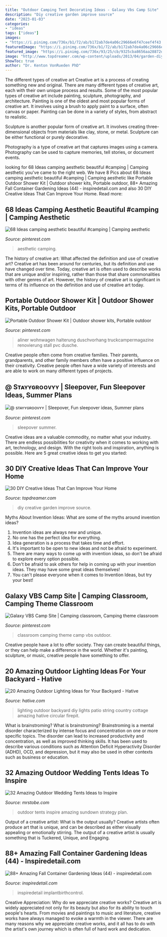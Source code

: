 ```yaml
---
title: "Outdoor Camping Tent Decorating Ideas - Galaxy Vbs Camp Site"
description: "Diy creative garden improve source"
date: "2023-01-03"
categories:
- "ideas"
tags: ["ideas"]
images:
- "https://i.pinimg.com/736x/b1/72/ab/b172ab7de4a06c29666e6f47ceef4f43.jpg"
featuredImage: "https://i.pinimg.com/736x/b1/72/ab/b172ab7de4a06c29666e6f47ceef4f43.jpg"
featured_image: "https://i.pinimg.com/736x/93/25/cb/9325cba8656aa28872d16a974d084ede.jpg"
image: "http://www.topdreamer.com/wp-content/uploads/2013/04/garden-diy.jpg"
ShowToc: true
author: "Dr. Kenton VonRueden PhD"
---
```



The different types of creative art
Creative art is a process of creating something new and original. There are many different types of creative art, each with their own unique process and results. Some of the most popular types of creative art include painting, sculpture, photography, and architecture.
Painting is one of the oldest and most popular forms of creative art. It involves using a brush to apply paint to a surface, often canvas or paper. Painting can be done in a variety of styles, from abstract to realistic.

Sculpture is another popular form of creative art. It involves creating three-dimensional objects from materials like clay, stone, or metal. Sculpture can be either functional or purely decorative.

Photography is a type of creative art that captures images using a camera. Photography can be used to capture memories, tell stories, or document events.

	

		
looking for 68 Ideas camping aesthetic beautiful #camping | Camping aesthetic you've came to the right web. We have 8 Pics about 68 Ideas camping aesthetic beautiful #camping | Camping aesthetic like Portable Outdoor Shower Kit | Outdoor shower kits, Portable outdoor, 88+ Amazing Fall Container Gardening Ideas (44) - inspiredetail.com and also 30 DIY Creative Ideas That Can Improve Your Home. Read more:
		
    
## 68 Ideas Camping Aesthetic Beautiful #camping | Camping Aesthetic

<img loading=lazy src="https://i.pinimg.com/736x/f5/54/bb/f554bbb6e0aa52c2420a2b996b3ea58e.jpg" onerror="this.onerror=null;this.src='https://tse4.mm.bing.net/th?id=OIP.GkdMkilRAi1_qmwYvTEiwQAAAA&amp;pid=15.1';" alt="68 Ideas camping aesthetic beautiful #camping | Camping aesthetic">

_Source: pinterest.com_

>aesthetic camping. 

	

The history of creative art: What affected the definition and use of creative art?
Creative art has been around for centuries, but its definition and use have changed over time. Today, creative art is often used to describe works that are unique and/or inspiring, rather than those that share commonalities with other genres of art. However, the history of creative art is significant in terms of its influence on the definition and use of creative art today.

    
## Portable Outdoor Shower Kit | Outdoor Shower Kits, Portable Outdoor

<img loading=lazy src="https://i.pinimg.com/736x/93/25/cb/9325cba8656aa28872d16a974d084ede.jpg" onerror="this.onerror=null;this.src='https://tse2.mm.bing.net/th?id=OIP.mfHeoP0XrBrKXU6oTeCcRQHaJ4&amp;pid=15.1';" alt="Portable Outdoor Shower Kit | Outdoor shower kits, Portable outdoor">

_Source: pinterest.com_

>aliner wohnwagen halterung duschvorhang truckcampermagazine renovierung stall pvc dusche. 

	

Creative people often come from creative families. Their parents, grandparents, and other family members often have a positive influence on their creativity. Creative people often have a wide variety of interests and are able to work on many different types of projects.

    
## @ Sᴛᴀʏʏɢʀᴏᴏᴠʏʏ | Sleepover, Fun Sleepover Ideas, Summer Plans

<img loading=lazy src="https://i.pinimg.com/736x/b1/72/ab/b172ab7de4a06c29666e6f47ceef4f43.jpg" onerror="this.onerror=null;this.src='https://tse1.mm.bing.net/th?id=OIP.B5VuyvyQlJgrVdK_fuHodwHaFf&amp;pid=15.1';" alt="@ sᴛᴀʏʏɢʀᴏᴏᴠʏʏ | Sleepover, Fun sleepover ideas, Summer plans">

_Source: pinterest.com_

>sleepover summer. 

	

Creative ideas are a valuable commodity, no matter what your industry. There are endless possibilities for creativity when it comes to working with art, technology, and design. With the right tools and inspiration, anything is possible. Here are 5 great creative ideas to get you started: 

    
## 30 DIY Creative Ideas That Can Improve Your Home

<img loading=lazy src="http://www.topdreamer.com/wp-content/uploads/2013/04/garden-diy.jpg" onerror="this.onerror=null;this.src='https://tse2.mm.bing.net/th?id=OIP.sgQLI137yj3UXQ6bFHZ31QHaLD&amp;pid=15.1';" alt="30 DIY Creative Ideas That Can Improve Your Home">

_Source: topdreamer.com_

>diy creative garden improve source. 

	

Myths About Invention Ideas: What are some of the myths around invention ideas?
1. Invention ideas are always new and unique.
2. No one has the perfect idea for everything.
3. Idea generation is a process that takes time and effort.
4. It's important to be open to new ideas and not be afraid to experiment.
5. There are many ways to come up with invention ideas, so don't be afraid to explore every option possible.
6. Don't be afraid to ask others for help in coming up with your invention ideas. They may have some great ideas themselves!
7. You can't please everyone when it comes to Invention Ideas, but try your best!

    
## Galaxy VBS Camp Site | Camping Classroom, Camping Theme Classroom

<img loading=lazy src="https://i.pinimg.com/736x/57/bd/c7/57bdc78c114b16a089681d3d0e792c83.jpg" onerror="this.onerror=null;this.src='https://tse2.mm.bing.net/th?id=OIP.nTwt30nxWqs79Rzf032l2QHaJ3&amp;pid=15.1';" alt="Galaxy VBS Camp Site | Camping classroom, Camping theme classroom">

_Source: pinterest.com_

>classroom camping theme camp vbs outdoor. 

	

Creative people have a lot to offer society. They can create beautiful things, or they can help make a difference in the world. Whether it's painting, sculpture, or music, creative people have something to offer.

    
## 20 Amazing Outdoor Lighting Ideas For Your Backyard - Hative

<img loading=lazy src="https://hative.com/wp-content/uploads/2017/06/outdoor-lighting/5-outdoor-lighting-diy-ideas-tutorials.jpg" onerror="this.onerror=null;this.src='https://tse1.mm.bing.net/th?id=OIP.h5hXX33CaYI_5PXh9KTbRQHaLH&amp;pid=15.1';" alt="20 Amazing Outdoor Lighting Ideas for Your Backyard - Hative">

_Source: hative.com_

>lighting outdoor backyard diy lights patio string country cottage amazing hative circular firepit. 

	

What is brainstroming?
What is brainstroming? Brainstroming is a mental disorder characterized by intense focus and concentration on one or more specific topics. The disorder can lead to increased productivity and concentration, as well as improved thinking skills. It has been used to describe various conditions such as Attention Deficit Hyperactivity Disorder (ADHD), OCD, and depression, but it may also be used in other contexts such as business or education.

    
## 32 Amazing Outdoor Wedding Tents Ideas To Inspire

<img loading=lazy src="http://mrstobe.com/wp-content/uploads/2019/07/Amazing-Outdoor-Wedding-Tents-Ideas-to-Inspire-1161074124160072632.jpg" onerror="this.onerror=null;this.src='https://tse1.mm.bing.net/th?id=OIP.ub5wD7RmUMbLutKJ8LcBXgHaKH&amp;pid=15.1';" alt="32 Amazing Outdoor Wedding Tents Ideas to Inspire">

_Source: mrstobe.com_

>outdoor tents inspire amazing sundown strategy plan. 

	

Output of a creative artist: What is the output usually?
Creative artists often produce art that is unique, and can be described as either visually appealing or emotionally stirring. The output of a creative artist is usually something that is Tuckered, Unique, and Engaging.

    
## 88+ Amazing Fall Container Gardening Ideas (44) - Inspiredetail.com

<img loading=lazy src="https://i0.wp.com/inspiredetail.com/wp-content/uploads/2019/01/88-Amazing-Fall-Container-Gardening-Ideas-44.jpg?fit=768%2C1231&amp;ssl=1" onerror="this.onerror=null;this.src='https://tse1.mm.bing.net/th?id=OIP.GvVOhP_TWCr_4BEHkMO1FgHaL3&amp;pid=15.1';" alt="88+ Amazing Fall Container Gardening Ideas (44) - inspiredetail.com">

_Source: inspiredetail.com_

>inspiredetail implantbirthcontrol. 

	

Creative Appreciation: Why do we appreciate creative works?
Creative art is widely appreciated not only for its beauty but also for its ability to touch people's hearts. From movies and paintings to music and literature, creative works have always managed to evoke a warmth in the viewer. There are many reasons why we appreciate creative works, and it all has to do with the artist's own journey which is often full of hard work and dedication.

